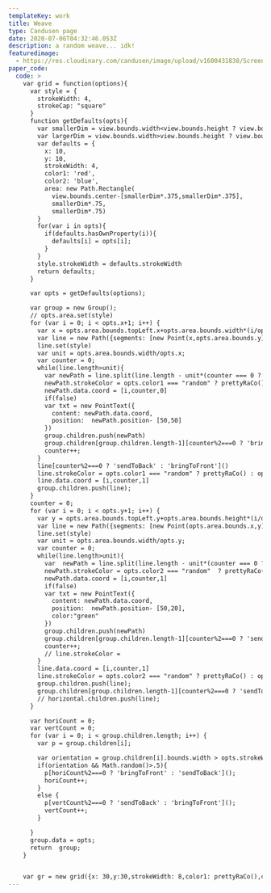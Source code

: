 ```yaml
---
templateKey: work
title: Weave
type: Candusen page
date: 2020-07-06T04:32:46.053Z
description: a random weave... idk!
featuredimage:
  - https://res.cloudinary.com/candusen/image/upload/v1600431838/Screen_Shot_2020-09-17_at_6.53.50_PM_bosgyq.png
paper_code:
  code: >
    var grid = function(options){
      var style = {
        strokeWidth: 4,
        strokeCap: "square"
      }
      function getDefaults(opts){
        var smallerDim = view.bounds.width<view.bounds.height ? view.bounds.width : view.bounds.height;
        var largerDim = view.bounds.width>view.bounds.height ? view.bounds.width : view.bounds.height;
        var defaults = {
          x: 10,
          y: 10,
          strokeWidth: 4,
          color1: 'red',
          color2: 'blue',
          area: new Path.Rectangle(
            view.bounds.center-[smallerDim*.375,smallerDim*.375],
            smallerDim*.75,
            smallerDim*.75)
        }
        for(var i in opts){
          if(defaults.hasOwnProperty(i)){
            defaults[i] = opts[i];
          }
        }
        style.strokeWidth = defaults.strokeWidth
        return defaults;
      }

      var opts = getDefaults(options);

      var group = new Group();
      // opts.area.set(style)
      for (var i = 0; i < opts.x+1; i++) {
        var x = opts.area.bounds.topLeft.x+opts.area.bounds.width*(i/opts.x)
        var line = new Path({segments: [new Point(x,opts.area.bounds.y),new Point(x,opts.area.bounds.y+opts.area.bounds.height)]})
        line.set(style)
        var unit = opts.area.bounds.width/opts.x;
        var counter = 0;
        while(line.length>unit){
          var newPath = line.split(line.length - unit*(counter === 0 ? .5 : 1));
          newPath.strokeColor = opts.color1 === "random" ? prettyRaCo() : opts.color1
          newPath.data.coord = [i,counter,0]
          if(false)
          var txt = new PointText({
            content: newPath.data.coord,
            position:  newPath.position- [50,50]
          })
          group.children.push(newPath)
          group.children[group.children.length-1][counter%2===0 ? 'bringToFront' : 'sendToBack']();
          counter++;
        }
        line[counter%2===0 ? 'sendToBack' : 'bringToFront']()
        line.strokeColor = opts.color1 === "random" ? prettyRaCo() : opts.color1
        line.data.coord = [i,counter,1]
        group.children.push(line);
      }
      counter = 0;
      for (var i = 0; i < opts.y+1; i++) {
        var y = opts.area.bounds.topLeft.y+opts.area.bounds.height*(i/opts.y)
        var line = new Path({segments: [new Point(opts.area.bounds.x,y),new Point(opts.area.bounds.x+opts.area.bounds.width,y)]})
        line.set(style)
        var unit = opts.area.bounds.width/opts.y;
        var counter = 0;
        while(line.length>unit){
          var  newPath = line.split(line.length - unit*(counter === 0 ? .5 : 1));
          newPath.strokeColor = opts.color2 === "random"  ? prettyRaCo() : opts.color2
          newPath.data.coord = [i,counter,1]
          if(false)
          var txt = new PointText({
            content: newPath.data.coord,
            position:  newPath.position- [50,20],
            color:"green"
          })
          group.children.push(newPath)
          group.children[group.children.length-1][counter%2===0 ? 'sendToBack' : 'bringToFront']();
          counter++;
          // line.strokeColor =
        }
        line.data.coord = [i,counter,1]
        line.strokeColor = opts.color2 === "random" ? prettyRaCo() : opts.color2
        group.children.push(line);
        group.children[group.children.length-1][counter%2===0 ? 'sendToBack' : 'bringToFront']();
        // horizontal.children.push(line);
      }

      var horiCount = 0;
      var vertCount = 0;
      for (var i = 0; i < group.children.length; i++) {
        var p = group.children[i];

        var orientation = group.children[i].bounds.width > opts.strokeWidth
        if(orientation && Math.random()>.5){
          p[horiCount%2===0 ? 'bringToFront' : 'sendToBack']();
          horiCount++;
        }
        else {
          p[vertCount%2===0 ? 'sendToBack' : 'bringToFront']();
          vertCount++;
        }

      }
      group.data = opts;
      return  group;
    }


    var gr = new grid({x: 30,y:30,strokeWidth: 8,color1: prettyRaCo(),color2: prettyRaCo()});
---
```

